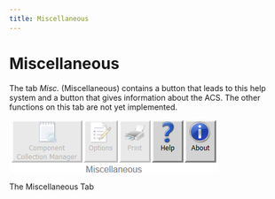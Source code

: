 ```yaml
---
title: Miscellaneous
---
```


# Miscellaneous

The tab _Misc._ (Miscellaneous) contains a button that leads to this help system and a button that gives information about the ACS. The other functions on this tab are not yet implemented.

![Screenshot: The Miscellaneous Tab](./img/miscellaneous_tab.png "Screenshot: The Miscellaneous Tab")

The Miscellaneous Tab